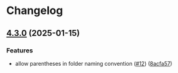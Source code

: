 # Changelog

## [4.3.0](https://github.com/CodelyTV/eslint-config-codely/compare/v4.2.0...v4.3.0) (2025-01-15)


### Features

* allow parentheses in folder naming convention ([#12](https://github.com/CodelyTV/eslint-config-codely/issues/12)) ([8acfa57](https://github.com/CodelyTV/eslint-config-codely/commit/8acfa5755f57a6f11172ed35188343e8ea99df22))
